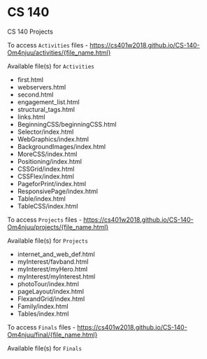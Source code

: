 # CS 140
CS 140 Projects

To access ```Activities``` files - https://cs401w2018.github.io/CS-140-Om4njuu/activities/{file_name.html}

Available file(s) for ```Activities```
<ul>
  <li>first.html</li>
  <li>webservers.html</li>
  <li>second.html</li>
  <li>engagement_list.html</li>
  <li>structural_tags.html</li>
  <li>links.html</li>
  <li>BeginningCSS/beginningCSS.html</li>
  <li>Selector/index.html</li>
  <li>WebGraphics/index.html</li>
  <li>BackgroundImages/index.html</li>
  <li>MoreCSS/index.html</li>
  <li>Positioning/index.html</li>
  <li>CSSGrid/index.html</li>
  <li>CSSFlex/index.html</li>
  <li>PageforPrint/index.html</li>
  <li>ResponsivePage/index.html</li>
  <li>Table/index.html</li>
  <li>TableCSS/index.html</li>
</ul>

To access ```Projects``` files - https://cs401w2018.github.io/CS-140-Om4njuu/projects/{file_name.html}

Available file(s) for ```Projects```
<ul>
  <li>internet_and_web_def.html</li>
  <li>myInterest/favband.html</li>
  <li>myInterest/myHero.html</li>
  <li>myInterest/myInterest.html</li>
  <li>photoTour/index.html</li>
  <li>pageLayout/index.html</li>
  <li>FlexandGrid/index.html</li>
  <li>Family/index.html</li>
  <li>Tables/index.html</li>
</ul>


To access ```Finals``` files - https://cs401w2018.github.io/CS-140-Om4njuu/final/{file_name.html}

Available file(s) for ```Finals```
